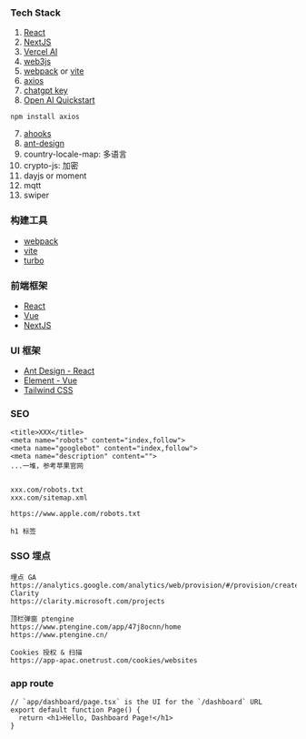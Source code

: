 ### Tech Stack
1. [React](https://react.dev/reference/react)
2. [NextJS](https://nextjs.org/docs)
3. [Vercel AI](https://sdk.vercel.ai/docs/getting-started)
4. [web3js](https://docs.web3js.org)
5. [webpack](https://webpack.docschina.org/concepts/) or [vite](https://cn.vitejs.dev/guide/)
6. [axios](https://axios-http.com/docs/intro)
7. [chatgpt key](https://platform.openai.com/settings/profile?tab=api-keys)
8. [Open AI Quickstart](https://platform.openai.com/docs/quickstart?context=node)
```
npm install axios
```
7. [ahooks](https://ahooks.js.org/zh-CN/hooks/use-request/index)
8. [ant-design](https://ant-design.antgroup.com/components/overview-cn)
9. country-locale-map: 多语言
10. crypto-js: 加密
11. dayjs or moment
12. mqtt
13. swiper


### 构建工具
- [webpack](https://webpack.docschina.org/concepts/)
- [vite](https://cn.vitejs.dev/guide/)
- [turbo](https://turbo.build)

### 前端框架
- [React](https://react.dev/reference/react)
- [Vue](https://cn.vuejs.org)
- [NextJS](https://nextjs.org/docs)

### UI 框架
- [Ant Design - React](https://ant-design.antgroup.com/components/overview-cn)
- [Element - Vue](https://element.eleme.cn/#/zh-CN/component/installation)
- [Tailwind CSS](https://tailwindcss.com/docs/installation)

### SEO 
```
<title>XXX</title>
<meta name="robots" content="index,follow">
<meta name="googlebot" content="index,follow">
<meta name="description" content="">
...一堆，参考苹果官网


xxx.com/robots.txt
xxx.com/sitemap.xml

https://www.apple.com/robots.txt

h1 标签
```

### SSO 埋点
```
埋点 GA
https://analytics.google.com/analytics/web/provision/#/provision/create
Clarity
https://clarity.microsoft.com/projects

顶栏弹窗 ptengine
https://www.ptengine.com/app/47j8ocnn/home
https://www.ptengine.cn/

Cookies 授权 & 扫描
https://app-apac.onetrust.com/cookies/websites
```

### app route
```
// `app/dashboard/page.tsx` is the UI for the `/dashboard` URL
export default function Page() {
  return <h1>Hello, Dashboard Page!</h1>
}
```
